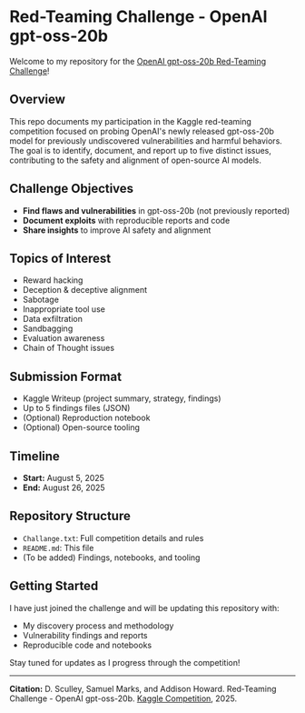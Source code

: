 # Red-Teaming Challenge - OpenAI gpt-oss-20b

Welcome to my repository for the [OpenAI gpt-oss-20b Red-Teaming Challenge](https://kaggle.com/competitions/openai-gpt-oss-20b-red-teaming)!

## Overview
This repo documents my participation in the Kaggle red-teaming competition focused on probing OpenAI's newly released gpt-oss-20b model for previously undiscovered vulnerabilities and harmful behaviors. The goal is to identify, document, and report up to five distinct issues, contributing to the safety and alignment of open-source AI models.

## Challenge Objectives
- **Find flaws and vulnerabilities** in gpt-oss-20b (not previously reported)
- **Document exploits** with reproducible reports and code
- **Share insights** to improve AI safety and alignment

## Topics of Interest
- Reward hacking
- Deception & deceptive alignment
- Sabotage
- Inappropriate tool use
- Data exfiltration
- Sandbagging
- Evaluation awareness
- Chain of Thought issues

## Submission Format
- Kaggle Writeup (project summary, strategy, findings)
- Up to 5 findings files (JSON)
- (Optional) Reproduction notebook
- (Optional) Open-source tooling

## Timeline
- **Start:** August 5, 2025
- **End:** August 26, 2025

## Repository Structure
- `Challange.txt`: Full competition details and rules
- `README.md`: This file
- (To be added) Findings, notebooks, and tooling

## Getting Started
I have just joined the challenge and will be updating this repository with:
- My discovery process and methodology
- Vulnerability findings and reports
- Reproducible code and notebooks

Stay tuned for updates as I progress through the competition!

---

**Citation:**
D. Sculley, Samuel Marks, and Addison Howard. Red‑Teaming Challenge - OpenAI gpt-oss-20b. [Kaggle Competition](https://kaggle.com/competitions/openai-gpt-oss-20b-red-teaming), 2025.
